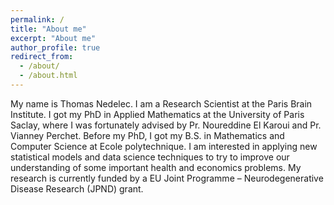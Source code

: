 ```yaml
---
permalink: /
title: "About me"
excerpt: "About me"
author_profile: true
redirect_from: 
  - /about/
  - /about.html
---
```


My name is Thomas Nedelec. I am a Research Scientist at the Paris Brain Institute. I got my PhD in Applied Mathematics at the University of Paris Saclay, where I was fortunately advised by Pr. Noureddine El Karoui and Pr. Vianney Perchet. Before my PhD, I got my B.S. in Mathematics and Computer Science at Ecole polytechnique. I am interested in applying new statistical models and data science techniques to try to improve our understanding of some important health and economics problems. My research is currently funded by a EU Joint Programme – Neurodegenerative Disease Research (JPND) grant.


